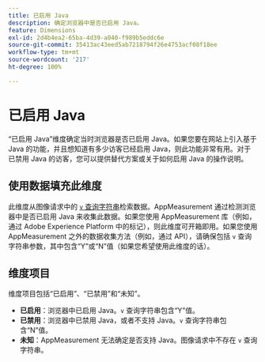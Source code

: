 ```yaml
---
title: 已启用 Java
description: 确定浏览器中是否已启用 Java。
feature: Dimensions
exl-id: 2d4b4ea2-65ba-4d39-a040-f989b5eddc6e
source-git-commit: 35413ac43eed5ab7218794f26e4753acf08f18ee
workflow-type: tm+mt
source-wordcount: '217'
ht-degree: 100%

---
```


# 已启用 Java

“已启用 Java”维度确定当时浏览器是否已启用 Java。如果您要在网站上引入基于 Java 的功能，并且想知道有多少访客已经启用 Java，则此功能非常有用。对于已禁用 Java 的访客，您可以提供替代方案或关于如何启用 Java 的操作说明。

## 使用数据填充此维度

此维度从图像请求中的 [`v` 查询字符串](/help/implement/validate/query-parameters.md)检索数据。AppMeasurement 通过检测浏览器中是否已启用 Java 来收集此数据。如果您使用 AppMeasurement 库（例如，通过 Adobe Experience Platform 中的标记），则此维度可开箱即用。如果您使用 AppMeasurement 之外的数据收集方法（例如，通过 API），请确保包括 `v` 查询字符串参数，其中包含“Y”或“N”值（如果您希望使用此维度的话）。

## 维度项目

维度项目包括“已启用”、“已禁用”和“未知”。

* **已启用**：浏览器中已启用 Java。`v` 查询字符串包含“Y”值。
* **已禁用**：浏览器中已禁用 Java，或者不支持 Java。`v` 查询字符串包含“N”值。
* **未知**：AppMeasurement 无法确定是否支持 Java。图像请求中不存在 `v` 查询字符串。
